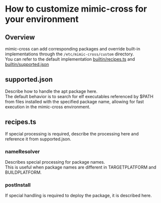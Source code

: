 # How to customize mimic-cross for your environment

## Overview

mimic-cross can add corresponding packages and override built-in implementations
through the `/etc/mimic-cross/custom` directory.\
You can refer to the default implementation
[builtin/recipes.ts](../mimic-cross.deno/apt/builtin/recipes.ts) and
[builtin/supported.json](../mimic-cross.deno/apt/builtin/supported.json)

## supported.json

Describe how to handle the apt package here.\
The default behavior is to search for elf executables referenced by $PATH from
files installed with the specified package name, allowing for fast execution in
the mimic-cross environment.

## recipes.ts

If special processing is required, describe the processing here and reference it
from supported.json.

### nameResolver

Describes special processing for package names.\
This is useful when package names are different in TARGETPLATFORM and
BUILDPLATFORM.

### postInstall

If special handling is required to deploy the package, it is described here.
